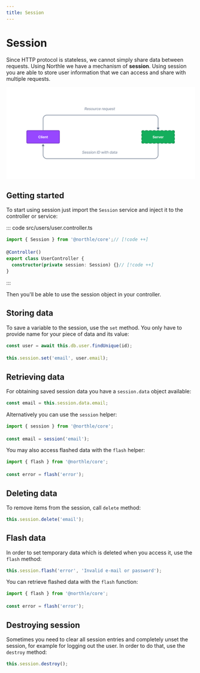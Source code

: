 ```yaml
---
title: Session
---
```


# Session

Since HTTP protocol is stateless, we cannot simply share data between requests. Using Northle we have a mechanism of **session**. Using session you are able to store user information that we can access and share with multiple requests.

![Session Scheme](./assets/session.png)

## Getting started

To start using session just import the `Session` service and inject it to the controller or service:

::: code src/users/user.controller.ts
```ts
import { Session } from '@northle/core';// [!code ++]

@Controller()
export class UserController {
  constructor(private session: Session) {}// [!code ++]
}
```
:::

Then you'll be able to use the session object in your controller.

## Storing data

To save a variable to the session, use the `set` method. You only have to provide name for your piece of data and its value:

```ts
const user = await this.db.user.findUnique(id);

this.session.set('email', user.email);
```

## Retrieving data

For obtaining saved session data you have a `session.data` object available:

```ts
const email = this.session.data.email;
```

Alternatively you can use the `session` helper:

```ts
import { session } from '@northle/core';

const email = session('email');
```

You may also access flashed data with the `flash` helper:

```ts
import { flash } from '@northle/core';

const error = flash('error');
```

## Deleting data

To remove items from the session, call `delete` method:

```ts
this.session.delete('email');
```

## Flash data

In order to set temporary data which is deleted when you access it, use the `flash` method:

```ts
this.session.flash('error', 'Invalid e-mail or password');
```

You can retrieve flashed data with the `flash` function:

```ts
import { flash } from '@northle/core';

const error = flash('error');
```

## Destroying session

Sometimes you need to clear all session entries and completely unset the session, for example for logging out the user. In order to do that, use the `destroy` method:

```ts
this.session.destroy();
```
